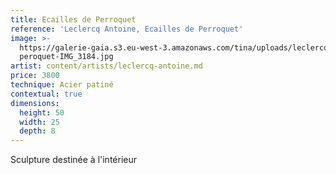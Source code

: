 ```yaml
---
title: Ecailles de Perroquet
reference: 'Leclercq Antoine, Ecailles de Perroquet'
image: >-
  https://galerie-gaia.s3.eu-west-3.amazonaws.com/tina/uploads/leclercq-antoine/galerie-gaia-leclercq-antoine-ecaille
  peroquet-IMG_3184.jpg
artist: content/artists/leclercq-antoine.md
price: 3800
technique: Acier patiné
contextual: true
dimensions:
  height: 50
  width: 25
  depth: 8
---
```


Sculpture destinée à l'intérieur
